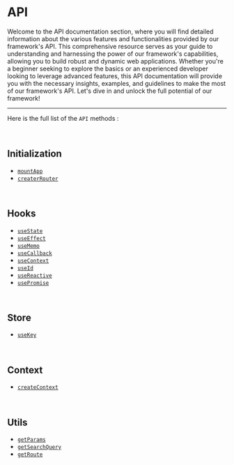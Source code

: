 # API

Welcome to the API documentation section, where you will find detailed information about the various features and functionalities provided by our framework's API. This comprehensive resource serves as your guide to understanding and harnessing the power of our framework's capabilities, allowing you to build robust and dynamic web applications. Whether you're a beginner seeking to explore the basics or an experienced developer looking to leverage advanced features, this API documentation will provide you with the necessary insights, examples, and guidelines to make the most of our framework's API. Let's dive in and unlock the full potential of our framework!

---

Here is the full list of the `API` methods :

<br/>

## Initialization

- [`mountApp`](/docs/api/mountApp)
- [`createrRouter`](/docs/api/createRouter)

<br/>

## Hooks

- [`useState`](/docs/api/useState)
- [`useEffect`](/docs/api/useEffect)
- [`useMemo`](/docs/api/useMemo)
- [`useCallback`](/docs/api/useCallback)
- [`useContext`](/docs/api/useContext)
- [`useId`](/docs/api/useId)
- [`useReactive`](/docs/api/useReactive)
- [`usePromise`](/docs/api/usePromise)

<br/>

## Store

- [`useKey`](/docs/api/useKey)

<br/>

## Context

- [`createContext`](/docs/api/createContext)

<br/>

## Utils

- [`getParams`](/docs/api/getParams)
- [`getSearchQuery`](/docs/api/getSearchQuery)
- [`getRoute`](/docs/api/getRoute)
